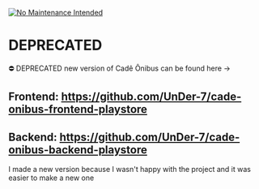 [![No Maintenance Intended](http://unmaintained.tech/badge.svg)](http://unmaintained.tech/)

# DEPRECATED
⛔️ DEPRECATED new version of Cadê Ônibus can be found here ->

## Frontend: https://github.com/UnDer-7/cade-onibus-frontend-playstore

## Backend: https://github.com/UnDer-7/cade-onibus-backend-playstore

I made a new version because I wasn't happy with the project and it was easier to make a new one
